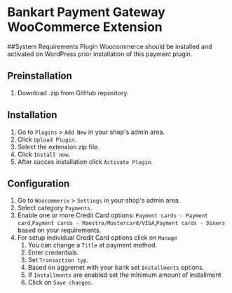 # Bankart Payment Gateway WooCommerce Extension

##System Requirements
Plugin Woocommerce should be installed and activated on WordPress prior installation of this payment plugin.

## Preinstallation
1. Download .zip from GitHub repository. 

## Installation

1. Go to `Plugins` > `Add New` in your shop's admin area.
1. Click `Upload Plugin`.
1. Select the extension zip file.
1. Click `Install now`.
1. After succes installation click `Activate Plugin`.



## Configuration

1. Go to `Woocommerce` > `Settings` in your shop's admin area.
1. Select category `Payments`.
1. Enable one or more Credit Card options: `Payment cards - Payment card`,`Payment cards - Maestro/Mastercard/VISA`,`Payment cards - Diners` based on your requirements.
1. For setup individual Credit Card options click on `Manage` 
    1. You can change a `Title` at payment method.
    1. Enter credentials.
	1. Set `Transaction typ`.
	1. Based on aggremet with your bank set `Installments` options.
	1. If `Installments` are enabled set the minimum amount of installment
    1. Click on `Save changes`.
